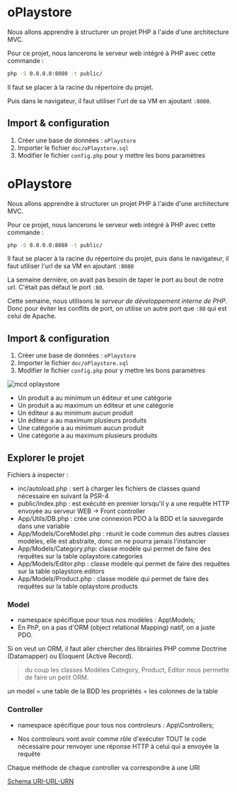 # oPlaystore

Nous allons apprendre à structurer un projet PHP à l'aide d'une architecture MVC.

Pour ce projet, nous lancerons le serveur web intégré à PHP avec cette commande :

```sh
php -S 0.0.0.0:8080 -t public/
```
Il faut se placer à la racine du répertoire du projet.

Puis dans le navigateur, il faut utiliser l'url de sa VM en ajoutant `:8080`.


## Import & configuration

1) Créer une base de données : `oPlaystore` 
2) Importer le fichier `doc/oPlaystore.sql`
3) Modifier le fichier `config.php` pour y mettre les bons paramètres

# oPlaystore

Nous allons apprendre à structurer un projet PHP à l'aide d'une architecture MVC.

Pour ce projet, nous lancerons le serveur web intégré à PHP avec cette commande :

```sh
php -S 0.0.0.0:8080 -t public/
```

Il faut se placer à la racine du répertoire du projet, puis dans le navigateur, il faut utiliser l'url de sa VM en ajoutant `:8080`

La semaine dernière, on avait pas besoin de taper le port au bout de notre url. C'était pas défaut le port `:80`.

Cette semaine, nous utilisons le _serveur de développement interne de PHP_. Donc pour éviter les conflits de port, on utilise un autre port que `:80` qui est celui de Apache.

## Import & configuration

1) Créer une base de données : `oPlaystore`
2) Importer le fichier `doc/oPlaystore.sql`
3) Modifier le fichier `config.php` pour y mettre les bons paramètres

![mcd oplaystore](doc/oplaystore.svg)

- Un produit a au minimum un éditeur et une catégorie
- Un produit a au maximum un éditeur et une catégorie
- Un éditeur a au minimum aucun produit
- Un éditeur a au maximum plusieurs produits
- Une catégorie a au minimum aucun produit
- Une catégorie a au maximum plusieurs produits

## Explorer le projet

Fichiers à inspecter :
- inc/autoload.php : sert à charger les fichiers de classes quand nécessaire en suivant la PSR-4
- public/index.php : est exécuté en premier lorsqu'il y a une requête HTTP envoyée au serveur WEB -> Front controller
- App/Utils/DB.php : crée une connexion PDO à la BDD et la sauvegarde dans une variable
- App/Models/CoreModel.php : réunit le code commun des autres classes modèles, elle est abstraite, donc on ne pourra jamais l'instancier
- App/Models/Category.php: classe modèle qui permet de faire des requêtes sur la table oplaystore.categories
- App/Models/Editor.php : classe modèle qui permet de faire des requêtes sur la table oplaystore.editors
- App/Models/Product.php : classe modèle qui permet de faire des requêtes sur la table oplaystore.products

### Model

- namespace spécifique pour tous nos modèles : App\Models;
- En PhP, on a pas d'ORM (object relational Mapping) natif, on a juste PDO.

Si on veut un ORM, il faut aller chercher des librairies PHP comme Doctrine (Datamapper) ou Eloquent (Active Record).

> du coup les classes Modèles Category, Product, Editor nous permette de faire un petit ORM.

un model = une table de la BDD
les propriétés = les colonnes de la table

### Controller

- namespace spécifique pour tous nos controleurs : App\Controllers;

- Nos controleurs vont avoir comme rôle d'exécuter TOUT le code nécessaire pour renvoyer une réponse HTTP à celui qui a envoyée la requête

Chaque méthode de chaque controller va correspondre à une URI

[Schema URI-URL-URN](https://cdn.jsdelivr.net/gh/b0xt/sobyte-images/2022/01/12/6b52f756579c4672be21df90ea82f259.png)